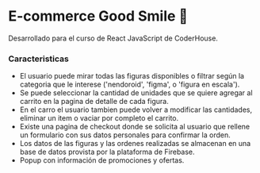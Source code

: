 # E-commerce Good Smile 🙂
Desarrollado para el curso de React JavaScript de CoderHouse. 

### Caracteristicas
- El usuario puede mirar todas las figuras disponibles o filtrar según la categoria que le interese ('nendoroid', 'figma', o 'figura en escala'). 
- Se puede seleccionar la cantidad de unidades que se quiere agregar al carrito en la pagina de detalle de cada figura. 
- En el carro el usuario tambien puede volver a modificar las cantidades, eliminar un item o vaciar por completo el carrito. 
- Existe una pagina de checkout donde se solicita al usuario que rellene un formulario con sus datos personales para confirmar la orden.
- Los datos de las figuras y las ordenes realizadas se almacenan en una base de datos provista por la plataforma de Firebase.
- Popup con información de promociones y ofertas.
